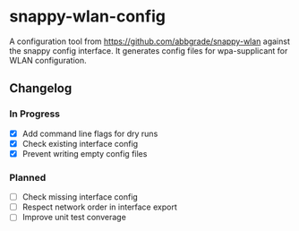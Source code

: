 # snappy-wlan-config

A configuration tool from https://github.com/abbgrade/snappy-wlan against the snappy config interface.
It generates config files for wpa-supplicant for WLAN configuration.

## Changelog

### In Progress

- [x] Add command line flags for dry runs
- [x] Check existing interface config
- [x] Prevent writing empty config files

### Planned

- [ ] Check missing interface config
- [ ] Respect network order in interface export
- [ ] Improve unit test converage